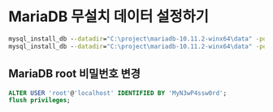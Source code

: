# MariaDB 무설치 데이터 설정하기

```cmd
mysql_install_db --datadir="C:\project\mariadb-10.11.2-winx64\data" -port=3306 --password=password
mysql_install_db --datadir="C:\project\mariadb-10.11.2-winx64\data" -port=3306 --password=password --service=mariaDB -
```

## MariaDB root 비밀번호 변경

```sql
ALTER USER 'root'@'localhost' IDENTIFIED BY 'MyN3wP4ssw0rd';
flush privileges;
```